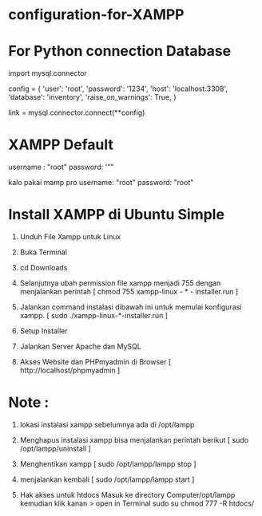 # configuration-for-XAMPP

# For Python connection Database

import mysql.connector

config = {
  'user': 'root',
  'password': '1234',
  'host': 'localhost:3308',
  'database': 'inventory',
  'raise_on_warnings': True,
}

link = mysql.connector.connect(**config)

# XAMPP Default

username : "root"
password: '""

kalo pakai mamp pro 
username: "root"
password: "root"


# Install XAMPP di Ubuntu Simple
1. Unduh File Xampp untuk Linux

2. Buka Terminal

3. cd Downloads

4. Selanjutnya ubah permission file xampp menjadi 755 dengan menjalankan perintah
   [ chmod 755 xampp-linux - * - installer.run ]

5. Jalankan command instalasi dibawah ini untuk memulai konfigurasi xampp. 
	 [ sudo ./xampp-linux-*-installer.run ]

6. Setup Installer

7. Jalankan Server Apache dan MySQL

8. Akses Website dan PHPmyadmin di Browser
		[ http://localhost/phpmyadmin ]




# Note : 
1. lokasi instalasi xampp sebelumnya ada di /opt/lampp
2. Menghapus instalasi xampp bisa menjalankan perintah berikut
[ sudo /opt/lampp/uninstall ]

3. Menghentikan xampp
[ sudo /opt/lampp/lampp stop ]

4. menjalankan kembali 
[ sudo /opt/lampp/lampp start ]

5. Hak akses untuk htdocs
Masuk ke directory Computer/opt/lampp
kemudian klik kanan > open in Terminal
sudo su
chmod 777 -R htdocs/
